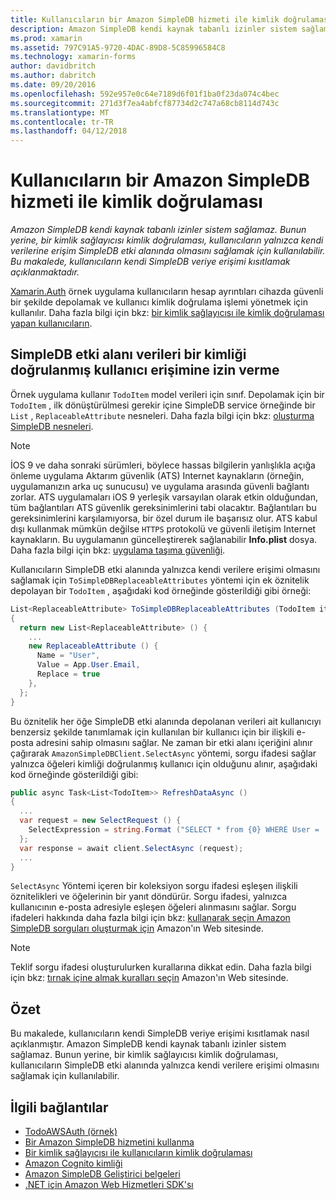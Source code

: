 ```yaml
---
title: Kullanıcıların bir Amazon SimpleDB hizmeti ile kimlik doğrulaması
description: Amazon SimpleDB kendi kaynak tabanlı izinler sistem sağlamaz. Bunun yerine, bir kimlik sağlayıcısı kimlik doğrulaması, kullanıcıların yalnızca kendi verilerine erişim SimpleDB etki alanında olmasını sağlamak için kullanılabilir. Bu makalede, kullanıcıların kendi SimpleDB veriye erişimi kısıtlamak açıklanmaktadır.
ms.prod: xamarin
ms.assetid: 797C91A5-9720-4DAC-89D8-5C85996584C8
ms.technology: xamarin-forms
author: davidbritch
ms.author: dabritch
ms.date: 09/20/2016
ms.openlocfilehash: 592e957e0c64e7189d6f01f1ba0f23da074c4bec
ms.sourcegitcommit: 271d3f7ea4abfcf87734d2c747a68cb8114d743c
ms.translationtype: MT
ms.contentlocale: tr-TR
ms.lasthandoff: 04/12/2018
---
```

# <a name="authenticating-users-with-an-amazon-simpledb-service"></a>Kullanıcıların bir Amazon SimpleDB hizmeti ile kimlik doğrulaması

_Amazon SimpleDB kendi kaynak tabanlı izinler sistem sağlamaz. Bunun yerine, bir kimlik sağlayıcısı kimlik doğrulaması, kullanıcıların yalnızca kendi verilerine erişim SimpleDB etki alanında olmasını sağlamak için kullanılabilir. Bu makalede, kullanıcıların kendi SimpleDB veriye erişimi kısıtlamak açıklanmaktadır._

[Xamarin.Auth](https://github.com/xamarin/Xamarin.Auth) örnek uygulama kullanıcıların hesap ayrıntıları cihazda güvenli bir şekilde depolamak ve kullanıcı kimlik doğrulama işlemi yönetmek için kullanılır. Daha fazla bilgi için bkz: [bir kimlik sağlayıcısı ile kimlik doğrulaması yapan kullanıcıların](~/xamarin-forms/data-cloud/authentication/oauth.md).

## <a name="allowing-an-authenticated-user-access-to-simpledb-domain-data"></a>SimpleDB etki alanı verileri bir kimliği doğrulanmış kullanıcı erişimine izin verme

Örnek uygulama kullanır `TodoItem` model verileri için sınıf. Depolamak için bir `TodoItem` , ilk dönüştürülmesi gerekir içine SimpleDB service örneğinde bir `List` , `ReplaceableAttribute` nesneleri. Daha fazla bilgi için bkz: [oluşturma SimpleDB nesneleri](~/xamarin-forms/data-cloud/consuming/aws.md).

> [!NOTE]
> İOS 9 ve daha sonraki sürümleri, böylece hassas bilgilerin yanlışlıkla açığa önleme uygulama Aktarım güvenlik (ATS) Internet kaynakların (örneğin, uygulamanızın arka uç sunucusu) ve uygulama arasında güvenli bağlantı zorlar. ATS uygulamaları iOS 9 yerleşik varsayılan olarak etkin olduğundan, tüm bağlantıları ATS güvenlik gereksinimlerini tabi olacaktır. Bağlantıları bu gereksinimlerini karşılamıyorsa, bir özel durum ile başarısız olur.
> ATS kabul dışı kullanmak mümkün değilse `HTTPS` protokolü ve güvenli iletişim Internet kaynakların. Bu uygulamanın güncelleştirerek sağlanabilir **Info.plist** dosya. Daha fazla bilgi için bkz: [uygulama taşıma güvenliği](~/ios/app-fundamentals/ats.md).

Kullanıcıların SimpleDB etki alanında yalnızca kendi verilere erişimi olmasını sağlamak için `ToSimpleDBReplaceableAttributes` yöntemi için ek öznitelik depolayan bir `TodoItem` , aşağıdaki kod örneğinde gösterildiği gibi örneği:

```csharp
List<ReplaceableAttribute> ToSimpleDBReplaceableAttributes (TodoItem item)
{
  return new List<ReplaceableAttribute> () {
    ...
    new ReplaceableAttribute () {
      Name = "User",
      Value = App.User.Email,
      Replace = true
    },
  };
}
```

Bu öznitelik her öğe SimpleDB etki alanında depolanan verileri ait kullanıcıyı benzersiz şekilde tanımlamak için kullanılan bir kullanıcı için bir ilişkili e-posta adresini sahip olmasını sağlar. Ne zaman bir etki alanı içeriğini alınır çağırarak `AmazonSimpleDBClient.SelectAsync` yöntemi, sorgu ifadesi sağlar yalnızca öğeleri kimliği doğrulanmış kullanıcı için olduğunu alınır, aşağıdaki kod örneğinde gösterildiği gibi:

```csharp
public async Task<List<TodoItem>> RefreshDataAsync ()
{
  ...
  var request = new SelectRequest () {
    SelectExpression = string.Format ("SELECT * from {0} WHERE User = '{1}'", tableName, App.User.Email)
  };
  var response = await client.SelectAsync (request);
  ...
}
```

`SelectAsync` Yöntemi içeren bir koleksiyon sorgu ifadesi eşleşen ilişkili öznitelikleri ve öğelerinin bir yanıt döndürür. Sorgu ifadesi, yalnızca kullanıcının e-posta adresiyle eşleşen öğeleri alınmasını sağlar. Sorgu ifadeleri hakkında daha fazla bilgi için bkz: [kullanarak seçin Amazon SimpleDB sorguları oluşturmak için](http://docs.aws.amazon.com/AmazonSimpleDB/latest/DeveloperGuide/UsingSelect.html) Amazon'ın Web sitesinde.

> [!NOTE]
> Teklif sorgu ifadesi oluşturulurken kurallarına dikkat edin. Daha fazla bilgi için bkz: [tırnak içine almak kuralları seçin](http://docs.aws.amazon.com/AmazonSimpleDB/latest/DeveloperGuide/QuotingRulesSelect.html) Amazon'ın Web sitesinde.

## <a name="summary"></a>Özet

Bu makalede, kullanıcıların kendi SimpleDB veriye erişimi kısıtlamak nasıl açıklanmıştır. Amazon SimpleDB kendi kaynak tabanlı izinler sistem sağlamaz. Bunun yerine, bir kimlik sağlayıcısı kimlik doğrulaması, kullanıcıların SimpleDB etki alanında yalnızca kendi verilere erişimi olmasını sağlamak için kullanılabilir.


## <a name="related-links"></a>İlgili bağlantılar

- [TodoAWSAuth (örnek)](https://developer.xamarin.com/samples/xamarin-forms/WebServices/TodoAWSAuth/)
- [Bir Amazon SimpleDB hizmetini kullanma](~/xamarin-forms/data-cloud/consuming/aws.md)
- [Bir kimlik sağlayıcısı ile kullanıcıların kimlik doğrulaması](~/xamarin-forms/data-cloud/authentication/oauth.md)
- [Amazon Cognito kimliği](http://docs.aws.amazon.com/cognito/devguide/identity/)
- [Amazon SimpleDB Geliştirici belgeleri](http://docs.aws.amazon.com/AmazonSimpleDB/latest/DeveloperGuide/Welcome.html)
- [.NET için Amazon Web Hizmetleri SDK'sı](https://www.nuget.org/packages?q=Tags%3A%22aws-sdk-v3%22)
